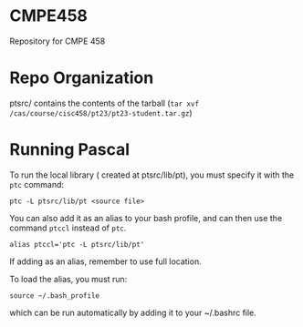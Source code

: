 # CMPE458
Repository for CMPE 458

# Repo Organization
ptsrc/ contains the contents of the tarball (`tar xvf /cas/course/cisc458/pt23/pt23-student.tar.gz`)

# Running Pascal
To run the local library ( created at ptsrc/lib/pt), you must specify it with the `ptc` command:

```
ptc -L ptsrc/lib/pt <source file>
```

You can also add it as an alias to your bash profile, and can then use the command `ptccl` instead of `ptc`.

```
alias ptccl='ptc -L ptsrc/lib/pt'
```

If adding as an alias, remember to use full location.

To load the alias, you must run:

```
source ~/.bash_profile
```

which can be run automatically by adding it to your ~/.bashrc file.